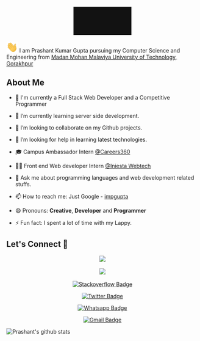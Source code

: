 <p align="center" >
          
<img src="https://github.com/imPGupta/impgupta/blob/master/Assets/Welcome.gif" width="30%" >

</p>

<p>
  
<img src="https://github.com/imPGupta/impgupta/blob/master/Assets/Hi.gif" width="30" style="display: inline-block;"> I am Prashant Kumar Gupta pursuing my Computer Science and Engineering from [Madan Mohan Malaviya University of Technology, Gorakhpur](http://mmmut.ac.in)
  
</p>

## About Me


- 🚀 I'm currently a Full Stack Web Developer and a Competitive Programmer

- 🌱 I’m currently learning server side development.

- 👯 I’m looking to collaborate on my Github projects.

- 🤔 I’m looking for help in learning latest technologies.

- 🎓 Campus Ambassador Intern [@Careers360](https://www.careers360.com)

- 👨‍💻 Front end Web developer Intern [@Iniesta Webtech](http://iniestawebtech.com)

- 💬 Ask me about programming languages and web development related stuffs.

- 📫 How to reach me: Just Google - [impgupta](https://www.google.com/search?q=impgupta)

- 😄 Pronouns: **Creative**, **Developer** and **Programmer**

- ⚡ Fun fact: I spent a lot of time with my Lappy.


## Let's Connect 🤝


<div style="   width: 100%; text-align: center;   display: block;   margin: auto;">
          
<a href="https://github.com/imPGupta" ><img src="https://img.shields.io/badge/-Github-000?style=flat-square&amp;logo=Github&amp;logoColor=white&amp;link=https://github.com/imPGupta" style="max-width:100%;"></a>
          
<a href="https://www.linkedin.com/in/impgupta/" rel="nofollow"><img src="https://img.shields.io/badge/-LinkedIn-blue?style=flat-square&amp;logo=Linkedin&amp;logoColor=white&amp;link=https://www.linkedin.com/in/lucas-impgupta/" style="max-width:100%;"></a>

<a href="https://stackoverflow.com/users/13064168/impgupta" rel="nofollow"><img alt="Stackoverflow Badge" src="https://img.shields.io/badge/-Stackoverflow-4CA143?style=flat-square&amp;logo=Stackoverflow&amp;logoColor=white&amp;link=https://stackoverflow.com/users/13064168/impgupta" style="max-width:100%;"></a>

<a href="https://twitter.com/imPGupta_" rel="nofollow"><img  alt="Twitter Badge" src="https://img.shields.io/badge/-Twitter-1ca0f1?style=flat-square&amp;labelColor=1ca0f1&amp;logo=twitter&amp;logoColor=white&amp;link=https://twitter.com/imPGupta_" style="max-width:100%;"></a>

<a href="https://api.whatsapp.com/send?phone=8917793044&amp;" rel="nofollow"><img alt="Whatsapp Badge" src="https://img.shields.io/badge/-Whatsapp-4CA143?style=flat-square&amp;labelColor=4CA143&amp;logo=whatsapp&amp;logoColor=white&amp;link=https://api.whatsapp.com/send?phone=8917793044&amp;text=Ol%C3%A1!" style="max-width:100%;"></a>

<a href="mailto:prashantkgupta17@gmail.com"><img alt="Gmail Badge" src="https://img.shields.io/badge/-Gmail-c14438?style=flat-square&amp;logo=Gmail&amp;logoColor=white&amp;link=mailto:prashantkgupta17@gmail.com" style="max-width:100%;"></a>

</div>

![Prashant's github stats](https://github-readme-stats.vercel.app/api?username=imPGupta&hide=["contribs","prs"]&show_icons=true&title_color=fff&icon_color=79ff97&text_color=9f9f9f&bg_color=151515)

